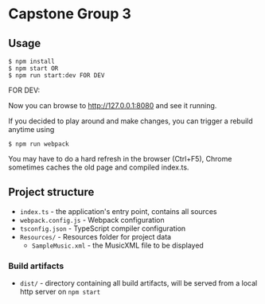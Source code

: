 # Capstone Group 3

## Usage
```
$ npm install
$ npm start OR
$ npm run start:dev FOR DEV
```

FOR DEV:

Now you can browse to http://127.0.0.1:8080 and see it running.

If you decided to play around and make changes, you can trigger a rebuild anytime using
```
$ npm run webpack
```
You may have to do a hard refresh in the browser (Ctrl+F5), Chrome sometimes caches the old page and compiled index.ts.

## Project structure
* `index.ts` - the application's entry point, contains all sources
* `webpack.config.js` - Webpack configuration
* `tsconfig.json` - TypeScript compiler configuration
* `Resources/` - Resources folder for project data
  * `SampleMusic.xml` - the MusicXML file to be displayed

### Build artifacts
* `dist/` - directory containing all build artifacts, will be served from a local http server on `npm start`

